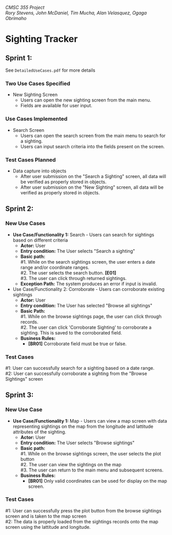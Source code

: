 _CMSC 355 Project \
Rory Stevens, John McDaniel, Tim Mucha, Alan Velasquez, Ogaga Obrimaho_

# Sighting Tracker

## Sprint 1: 
See `DetailedUseCases.pdf` for more details

### Two Use Cases Specified
* New Sighting Screen
  * Users can open the new sighting screen from the main menu.
  * Fields are available for user input.
### Use Cases Implemented
* Search Screen
  * Users can open the search screen from the main menu to search for a sighting.
  * Users can input search criteria into the fields present on the screen.
### Test Cases Planned
* Data capture into objects
  * After user submission on the "Search a Sighting" screen, all data will be verified as properly stored in objects.
  * After user submission on the "New Sighting" screen, all data will be verified as properly stored in objects.

## Sprint 2:
### New Use Cases
* __Use Case/Functionality 1:__ Search - Users can search for sightings based on different criteria
  * **Actor:** User
  * **Entry condition:** The User selects "Search a sighting"
  * **Basic path:** \
     #1. While on the search sightings screen, the user enters a date range and/or coordinate ranges. \
     #2. The user selects the search button. **[E01]** \
     #3. The user can click through returned sightings.
  * **Exception Path:** The system produces an error if input is invalid.
* Use Case/Functionality 2: Corroborate - Users can corroborate existing sightings
  * **Actor:** User
  * **Entry condition:** The User has selected "Browse all sightings"
  * **Basic Path:** \
    #1. While on the browse sightings page, the user can click through records. \
    #2. The user can click 'Corroborate Sighting' to corroborate a sighting. This is saved to the corroborated field. 
  * **Business Rules:**
    * **[BR01]** Corroborate field must be true or false.
  
### Test Cases
#1: User can successfully search for a sighting based on a date range. \
#2: User can successfully corroborate a sighting from the "Browse Sightings" screen

## Sprint 3:
### New Use Case
* __Use Case/Functionality 1:__ Map - Users can view a map screen with data representing sightings on the map from the longitude and lattitude attributes of the sighting.
  * **Actor:** User
  * **Entry condition:** The User selects "Browse sightings"
  * **Basic path:** \
     #1. While on the browse sightings screen, the user selects the plot button \
     #2. The user can view the sightings on the map  \
     #3. The user can return to the main menu and subsequent screens.
  * **Business Rules:**
    * **[BR01]** Only valid coordinates can be used for display on the map screen.
  
### Test Cases
#1: User can successfully press the plot button from the browse sightings screen and is taken to the map screen \
#2: The data is properly loaded from the sightings records onto the map screen using the lattitude and longitude.
